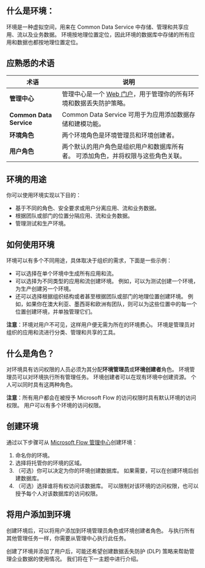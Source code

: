 ## <a name="what-is-an-environment"></a>什么是环境：
环境是一种虚拟空间，用来在 Common Data Service 中存储、管理和共享应用、流以及业务数据。 环境按地理位置定位，因此环境的数据库中存储的所有应用和数据也都按地理位置定位。  

## <a name="terms-you-should-get-familiar-with"></a>应熟悉的术语

| **术语** | **说明** |
| --- | --- |
| **管理中心** |管理中心是一个 [Web 门户](https://admin.flow.microsoft.com)，用于管理你的所有环境和数据丢失防护策略。 |
| **Common Data Service** |Common Data Service 可用于为应用添加数据存储和建模功能。 |
| **环境角色** |两个环境角色是环境管理员和环境创建者。 |
| **用户角色** |两个默认的用户角色是组织用户和数据库所有者。 可添加角色，并将权限与这些角色关联。 |

## <a name="purposes-for-an-environment"></a>环境的用途
你可以使用环境实现以下目的：  

* 基于不同的角色、安全要求或用户分离应用、流和业务数据。  
* 根据团队或部门的位置分隔应用、流和业务数据。
* 管理测试和生产环境。  

## <a name="how-to-use-environments"></a>如何使用环境
环境可以有多个不同用途，具体取决于组织的需求，下面是一些示例：  

* 可以选择在单个环境中生成所有应用和流。 
* 可以选择为不同类型的应用和流创建环境。 例如，可以为测试创建一个环境，为生产创建另一个环境。  
* 还可以选择根据组织结构或者甚至根据团队或部门的地理位置创建环境。 例如，如果你在澳大利亚、墨西哥和欧洲有团队，则可以为这些位置中的每一个位置创建环境，并单独管理它们。  

**注意**：环境对用户不可见，这样用户便无需为所在的环境费心。 环境是管理员对组织的应用和流进行分类、管理和共享的工具。  

## <a name="what-are-roles"></a>什么是角色？
对环境具有访问权限的人员必须为其分配**环境管理员**或**环境创建者**角色。 环境管理员可以对环境执行所有管理任务。 环境创建者可以在现有环境中创建资源。 个人可以同时具有这两种角色。  

**注意**：所有用户都会在被授予 Microsoft Flow 的访问权限时具有默认环境的访问权限。 用户可以有多个环境的访问权限。  

## <a name="create-an-environment"></a>创建环境
通过以下步骤可从 [Microsoft Flow 管理中心](https://admin.flow.microsoft.com)创建环境：  

1. 命名你的环境。
2. 选择将托管你的环境的区域。
3. （可选）你可以决定为你的环境创建数据库。 如果需要，可以在创建环境后创建数据库。
4. （可选）选择谁将有权访问该数据库。 可以限制对该环境的访问权限，也可以授予每个人对该数据库的访问权限。 

## <a name="add-users-to-an-environment"></a>将用户添加到环境
创建环境后，可以将用户添加到环境管理员角色或环境创建者角色。 与执行所有其他管理任务一样，你需要从管理中心执行此任务。  

创建了环境并添加了用户后，可能还希望创建数据丢失防护 (DLP) 策略来帮助管理企业数据的使用情况。 我们将在下一主题中进行介绍。 

